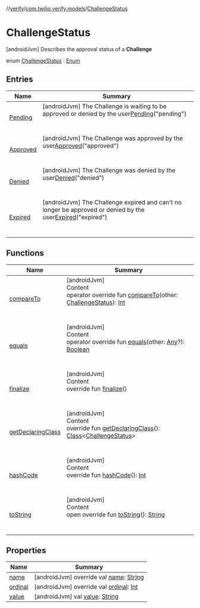 //[verify](../../index.md)/[com.twilio.verify.models](../index.md)/[ChallengeStatus](index.md)



# ChallengeStatus  
 [androidJvm] Describes the approval status of a **Challenge**  
  
enum [ChallengeStatus](index.md) : [Enum](https://kotlinlang.org/api/latest/jvm/stdlib/kotlin/-enum/index.html)   


## Entries  
  
|  Name|  Summary| 
|---|---|
| [Pending](-pending/index.md)|  [androidJvm] The Challenge is waiting to be approved or denied by the user[Pending](-pending/index.md)("pending")  <br>  <br>   <br>
| [Approved](-approved/index.md)|  [androidJvm] The Challenge was approved by the user[Approved](-approved/index.md)("approved")  <br>  <br>   <br>
| [Denied](-denied/index.md)|  [androidJvm] The Challenge was denied by the user[Denied](-denied/index.md)("denied")  <br>  <br>   <br>
| [Expired](-expired/index.md)|  [androidJvm] The Challenge expired and can't no longer be approved or denied by the user[Expired](-expired/index.md)("expired")  <br>  <br>   <br>


## Functions  
  
|  Name|  Summary| 
|---|---|
| [compareTo](https://kotlinlang.org/api/latest/jvm/stdlib/kotlin/-enum/compare-to.html)| [androidJvm]  <br>Content  <br>operator override fun [compareTo](https://kotlinlang.org/api/latest/jvm/stdlib/kotlin/-enum/compare-to.html)(other: [ChallengeStatus](index.md)): [Int](https://kotlinlang.org/api/latest/jvm/stdlib/kotlin/-int/index.html)  <br><br><br>
| [equals](https://kotlinlang.org/api/latest/jvm/stdlib/kotlin/-enum/equals.html)| [androidJvm]  <br>Content  <br>operator override fun [equals](https://kotlinlang.org/api/latest/jvm/stdlib/kotlin/-enum/equals.html)(other: [Any](https://kotlinlang.org/api/latest/jvm/stdlib/kotlin/-any/index.html)?): [Boolean](https://kotlinlang.org/api/latest/jvm/stdlib/kotlin/-boolean/index.html)  <br><br><br>
| [finalize](https://kotlinlang.org/api/latest/jvm/stdlib/kotlin/-enum/finalize.html)| [androidJvm]  <br>Content  <br>override fun [finalize](https://kotlinlang.org/api/latest/jvm/stdlib/kotlin/-enum/finalize.html)()  <br><br><br>
| [getDeclaringClass](https://kotlinlang.org/api/latest/jvm/stdlib/kotlin/-enum/get-declaring-class.html)| [androidJvm]  <br>Content  <br>override fun [getDeclaringClass](https://kotlinlang.org/api/latest/jvm/stdlib/kotlin/-enum/get-declaring-class.html)(): [Class](https://developer.android.com/reference/java/lang/Class.html)<[ChallengeStatus](index.md)>  <br><br><br>
| [hashCode](https://kotlinlang.org/api/latest/jvm/stdlib/kotlin/-enum/hash-code.html)| [androidJvm]  <br>Content  <br>override fun [hashCode](https://kotlinlang.org/api/latest/jvm/stdlib/kotlin/-enum/hash-code.html)(): [Int](https://kotlinlang.org/api/latest/jvm/stdlib/kotlin/-int/index.html)  <br><br><br>
| [toString](https://kotlinlang.org/api/latest/jvm/stdlib/kotlin/-enum/to-string.html)| [androidJvm]  <br>Content  <br>open override fun [toString](https://kotlinlang.org/api/latest/jvm/stdlib/kotlin/-enum/to-string.html)(): [String](https://kotlinlang.org/api/latest/jvm/stdlib/kotlin/-string/index.html)  <br><br><br>


## Properties  
  
|  Name|  Summary| 
|---|---|
| [name](index.md#com.twilio.verify.models/ChallengeStatus/name/#/PointingToDeclaration/)|  [androidJvm] override val [name](index.md#com.twilio.verify.models/ChallengeStatus/name/#/PointingToDeclaration/): [String](https://kotlinlang.org/api/latest/jvm/stdlib/kotlin/-string/index.html)   <br>
| [ordinal](index.md#com.twilio.verify.models/ChallengeStatus/ordinal/#/PointingToDeclaration/)|  [androidJvm] override val [ordinal](index.md#com.twilio.verify.models/ChallengeStatus/ordinal/#/PointingToDeclaration/): [Int](https://kotlinlang.org/api/latest/jvm/stdlib/kotlin/-int/index.html)   <br>
| [value](index.md#com.twilio.verify.models/ChallengeStatus/value/#/PointingToDeclaration/)|  [androidJvm] val [value](index.md#com.twilio.verify.models/ChallengeStatus/value/#/PointingToDeclaration/): [String](https://kotlinlang.org/api/latest/jvm/stdlib/kotlin/-string/index.html)   <br>

